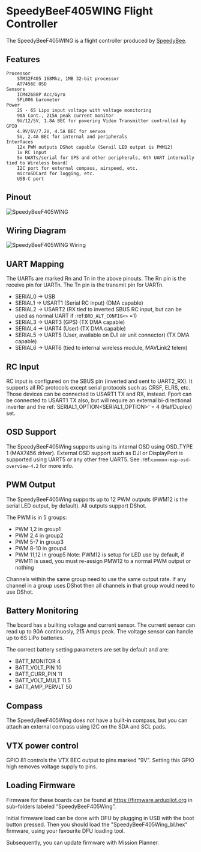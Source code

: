 # SpeedyBeeF405WING Flight Controller

The SpeedyBeeF405WING is a flight controller produced by [SpeedyBee](http://www.speedybee.com/).

## Features
    Processor
        STM32F405 168Mhz, 1MB 32-bit processor
        AT7456E OSD
    Sensors
        ICM42688P Acc/Gyro
        SPL006 barometer
    Power
        2S - 6S Lipo input voltage with voltage monitoring
        90A Cont., 215A peak current monitor
        9V/12/5V, 1.8A BEC for powering Video Transmitter controlled by GPIO
        4.9V/6V/7.2V, 4.5A BEC for servos
        5V, 2.4A BEC for internal and peripherals
    Interfaces
        12x PWM outputs DShot capable (Serail LED output is PWM12)
        1x RC input
        5x UARTs/serial for GPS and other peripherals, 6th UART internally tied to Wireless board)
        I2C port for external compass, airspeed, etc.
        microSDCard for logging, etc.
        USB-C port
  

## Pinout

![SpeedyBeeF405WING](SpeedyBeeF405WING.png)

## Wiring Diagram

![SpeedyBeeF405WING Wiring](SpeedyBeeF405WING_wiring.png)

## UART Mapping

The UARTs are marked Rn and Tn in the above pinouts. The Rn pin is the
receive pin for UARTn. The Tn pin is the transmit pin for UARTn.

 - SERIAL0 -> USB
 - SERIAL1 -> USART1 (Serial RC input) (DMA capable)
 - SERIAL2 -> USART2 (RX tied to inverted SBUS RC input, but can be used as normal UART if :ref:`BRD_ALT_CONFIG<>` =1) 
 - SERIAL3 -> UART3 (GPS) (TX DMA capable)
 - SERIAL4 -> UART4 (User) (TX DMA capable)
 - SERIAL5 -> UART5 (User, available on DJI air unit connector) (TX DMA capable)
 - SERIAL6 -> UART6 (tied to internal wireless module, MAVLink2 telem) 


## RC Input

RC input is configured on the SBUS pin (inverted and sent to UART2_RX). It supports all RC
protocols except serial protocols such as CRSF, ELRS, etc. Those devices can be connected to USART1 TX and RX, instead.
Fport can be connected to USART1 TX also, but will require an external bi-directional inverter and the ref:`SERIAL1_OPTION<SERIAL1_OPTION>' = 4 (HalfDuplex) set.
   
## OSD Support

The SpeedyBeeF405Wing supports using its internal OSD using OSD_TYPE 1 (MAX7456 driver). External OSD support such as DJI or DisplayPort is supported using UART5 or any other free UART5. See :ref:`common-msp-osd-overview-4.2` for more info.

## PWM Output

The SpeedyBeeF405Wing supports up to 12 PWM outputs (PWM12 is the serial LED output, by default). All outputs support DShot.

The PWM is in 5 groups:

 - PWM 1,2 in group1
 - PWM 2,4 in group2
 - PWM 5-7 in group3
 - PWM 8-10 in group4
 - PWM 11,12 in group5  Note: PWM12 is setup for LED use by default, if PWM11 is used, you must re-assign PMW12 to a normal PWM output or nothing

Channels within the same group need to use the same output rate. If
any channel in a group uses DShot then all channels in that group would need
to use DShot.

## Battery Monitoring

The board has a builting voltage and current sensor. The current
sensor can read up to 90A continuosly, 215 Amps peak. The voltage sensor can handle up to 6S
LiPo batteries.

The correct battery setting parameters are set by default and are:

 - BATT_MONITOR 4
 - BATT_VOLT_PIN 10
 - BATT_CURR_PIN 11
 - BATT_VOLT_MULT 11.5
 - BATT_AMP_PERVLT 50

## Compass

The SpeedyBeeF405Wing does not have a built-in compass, but you can attach an external compass using I2C on the SDA and SCL pads.

## VTX power control

GPIO 81 controls the VTX BEC output to pins marked "9V". Setting this GPIO high removes voltage supply to pins.

## Loading Firmware
Firmware for these boards can be found at https://firmware.ardupilot.org in sub-folders labeled “SpeedyBeeF405Wing”.

Initial firmware load can be done with DFU by plugging in USB with the
boot button pressed. Then you should load the "SpeedyBeeF405Wing_bl.hex"
firmware, using your favourite DFU loading tool.

Subsequently, you can update firmware with Mission Planner.


